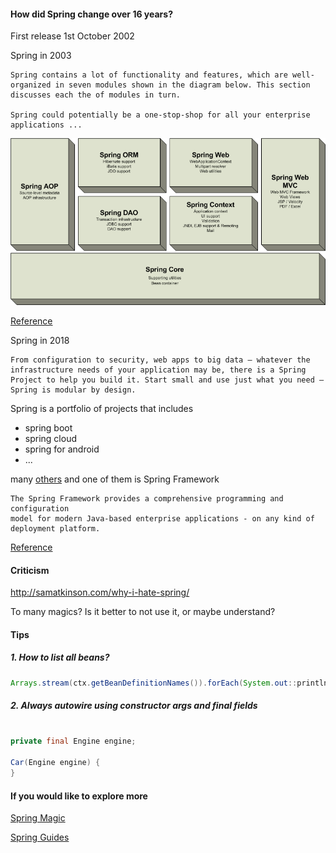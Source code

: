 #### How did Spring change over 16 years?

First release 1st October 2002

Spring in 2003

```
Spring contains a lot of functionality and features, which are well-organized in seven modules shown in the diagram below. This section discusses each the of modules in turn.

Spring could potentially be a one-stop-shop for all your enterprise applications ...
```

![Alt text](img/spring-overview.gif?raw=true "Title")

[Reference]( https://docs.spring.io/spring/docs/1.2.2/reference/)


Spring in 2018

```
From configuration to security, web apps to big data – whatever the infrastructure needs of your application may be, there is a Spring Project to help you build it. Start small and use just what you need – Spring is modular by design.
```

Spring is a portfolio of projects that includes
* spring boot
* spring cloud
* spring for android
* ...

many [others](https://spring.io/docs/reference) and one of them is Spring Framework

```
The Spring Framework provides a comprehensive programming and configuration
model for modern Java-based enterprise applications - on any kind of deployment platform.
```

[Reference]( https://spring.io/projects/spring-framework)


#### Criticism

http://samatkinson.com/why-i-hate-spring/

To many magics? Is it better to not use it, or maybe understand?

#### Tips

##### 1. How to list all beans?
```java
Arrays.stream(ctx.getBeanDefinitionNames()).forEach(System.out::println);
```

##### 2. Always autowire using constructor args and final fields
```java

private final Engine engine;

Car(Engine engine) {
}
```

#### If you would like to explore more

[Spring Magic](https://content.pivotal.io/springone-platform-2017/its-a-kind-of-magic-under-the-covers-of-spring-boot-brian-clozel-st%C3%A9phane-nicoll)

[Spring Guides](https://spring.io/guides)

